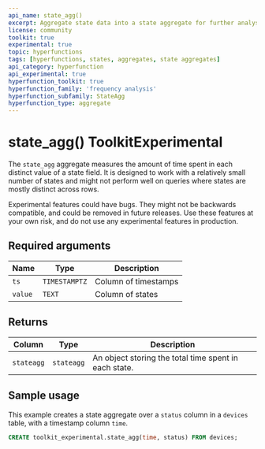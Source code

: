 ```yaml
---
api_name: state_agg()
excerpt: Aggregate state data into a state aggregate for further analysis
license: community
toolkit: true
experimental: true
topic: hyperfunctions
tags: [hyperfunctions, states, aggregates, state aggregates]
api_category: hyperfunction
api_experimental: true
hyperfunction_toolkit: true
hyperfunction_family: 'frequency analysis'
hyperfunction_subfamily: StateAgg
hyperfunction_type: aggregate
---
```


# state_agg()  <tag type="toolkit">Toolkit</tag><tag type="experimental">Experimental</tag>
The `state_agg` aggregate measures the amount of time spent in each 
distinct value of a state field. It is designed to work with a relatively small 
number of states and might not perform well on queries where states are 
mostly distinct across rows.

<highlight type="warning">
Experimental features could have bugs. They might not be backwards compatible,
and could be removed in future releases. Use these features at your own risk, and
do not use any experimental features in production.
</highlight>

## Required arguments

|Name|Type|Description|
|-|-|-|
|`ts`|`TIMESTAMPTZ`|Column of timestamps|
|`value`|`TEXT`|Column of states|

## Returns

|Column|Type|Description|
|-|-|-|
|`stateagg`|`stateagg`|An object storing the total time spent in each state.|

## Sample usage
This example creates a state aggregate over a `status` column in a `devices`
table, with a timestamp column `time`.
```sql
CREATE toolkit_experimental.state_agg(time, status) FROM devices;
```
